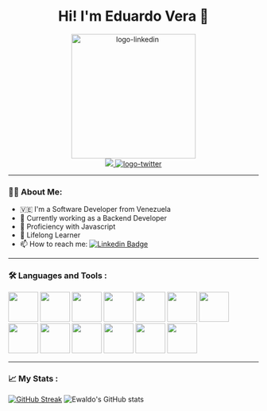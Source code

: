<h1 align="center"> Hi! I'm Eduardo Vera 🤟</h1>

<div id="header" align="center" width='500px'>
  <img src="https://media3.giphy.com/media/iIqmM5tTjmpOB9mpbn/giphy.gif?cid=790b761151f31f899444ac109570010daf1b8681fe18d8c1&rid=giphy.gif&ct=g" alt="logo-linkedin" width="250"/>  
</div>

<div id="badges" align="center" padding-top="10">
  <a href="https://www.linkedin.com/in/eduardo-vera-612626191/" target="_blank">
    <img src="https://img.shields.io/badge/-LinkedIn-%230072b1?logo=linkedin&logoColor=white&style=for-the-badge"/>
  </a>
  <a href="https://twitter.com/ewa1do">
    <img src="https://img.shields.io/badge/-twitter-1DA1F2?logo=twitter&logoColor=white&style=for-the-badge" alt="logo-twitter"/>
  </a>
</div>

<!-- --- -->

<!-- <div align="center">
   <img src="https://media.giphy.com/media/dWesBcTLavkZuG35MI/giphy.gif" width="600" height="300"/>
</div>
 -->
---

### :man_technologist: About Me: 

- 🇻🇪 I'm a Software Developer from Venezuela
- 🔭 Currently working as a Backend Developer
- 🌱 Proficiency with Javascript 
- 🧠 Lifelong Learner
- 📫 How to reach me: [![Linkedin Badge](https://img.shields.io/badge/-LinkedIn-blue?style=flat&logo=Linkedin&logoColor=white)](https://www.linkedin.com/in/eduardo-vera-612626191/)

---

### 🛠️ Languages and Tools :

<div>
   <img src="https://cdn.jsdelivr.net/gh/devicons/devicon/icons/html5/html5-plain-wordmark.svg" width="60" height="60"/>
   <img src="https://cdn.jsdelivr.net/gh/devicons/devicon/icons/css3/css3-plain-wordmark.svg" width="60" height="60"/>
   <img src="https://cdn.jsdelivr.net/gh/devicons/devicon/icons/javascript/javascript-plain.svg" width="60" height="60"/>
   <img src="https://cdn.jsdelivr.net/gh/devicons/devicon/icons/typescript/typescript-original.svg" width="60" height="60"/>  
 
  <img src="https://cdn.jsdelivr.net/gh/devicons/devicon/icons/git/git-plain.svg" width="60" height="60"/>
  <img src="https://cdn.jsdelivr.net/gh/devicons/devicon/icons/sass/sass-original.svg" width="60" height="60"/>
  <img src="https://cdn.jsdelivr.net/gh/devicons/devicon/icons/tailwindcss/tailwindcss-plain.svg" width="60" height="60"/>
          
  <img src="https://cdn.jsdelivr.net/gh/devicons/devicon/icons/nodejs/nodejs-original.svg" width="60" height="60"/>
  <img src="https://cdn.jsdelivr.net/gh/devicons/devicon/icons/express/express-original-wordmark.svg" width="60" height="60"/>
  <img src="https://cdn.jsdelivr.net/gh/devicons/devicon/icons/mongodb/mongodb-plain-wordmark.svg" width="60" height="60"/>
  <img src="https://cdn.jsdelivr.net/gh/devicons/devicon/icons/react/react-original-wordmark.svg" width="60" height="60"/>
  <img src="https://cdn.jsdelivr.net/gh/devicons/devicon/icons/redux/redux-original.svg" width="60" height="60"/>        
  
  <img src="https://cdn.jsdelivr.net/gh/devicons/devicon/icons/figma/figma-original.svg" width="60" height="60"/>
       
 </div>

--- 

### 📈 My Stats :


[![GitHub Streak](http://github-readme-streak-stats.herokuapp.com?user=ewa1do&theme=tokyonight&date_format=M%20j%5B%2C%20Y%5D)](https://git.io/streak-stats)
![Ewaldo's GitHub stats](https://github-readme-stats.vercel.app/api?username=ewa1do&show_icons=true&theme=tokyonight)


<!--
**ewa1do/ewa1do** is a ✨ _special_ ✨ repository because its `README.md` (this file) appears on your GitHub profile.

Here are some ideas to get you started:

- 🔭 I’m currently working on ...
- 🌱 I’m currently learning ...
- 👯 I’m looking to collaborate on ...
- 🤔 I’m looking for help with ...
- 💬 Ask me about ...
- 📫 How to reach me: ...
- 😄 Pronouns: ...
- ⚡ Fun fact: ...
-->
